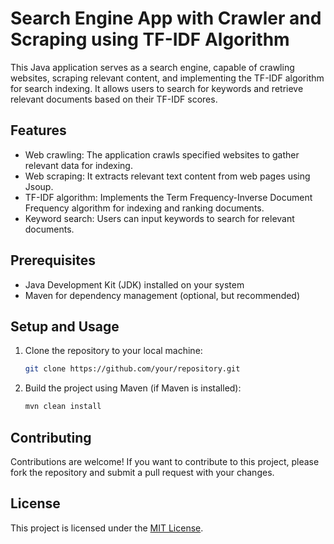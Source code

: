 # Search Engine App with Crawler and Scraping using TF-IDF Algorithm

This Java application serves as a search engine, capable of crawling websites, scraping relevant content, and implementing the TF-IDF algorithm for search indexing. It allows users to search for keywords and retrieve relevant documents based on their TF-IDF scores.

## Features

- Web crawling: The application crawls specified websites to gather relevant data for indexing.
- Web scraping: It extracts relevant text content from web pages using Jsoup.
- TF-IDF algorithm: Implements the Term Frequency-Inverse Document Frequency algorithm for indexing and ranking documents.
- Keyword search: Users can input keywords to search for relevant documents.

## Prerequisites

- Java Development Kit (JDK) installed on your system
- Maven for dependency management (optional, but recommended)

## Setup and Usage

1. Clone the repository to your local machine:

    ```bash
    git clone https://github.com/your/repository.git
    ```

2. Build the project using Maven (if Maven is installed):

    ```bash
    mvn clean install
    ```

## Contributing

Contributions are welcome! If you want to contribute to this project, please fork the repository and submit a pull request with your changes.

## License

This project is licensed under the [MIT License](LICENSE).
